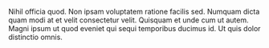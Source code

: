 Nihil officia quod. Non ipsam voluptatem ratione facilis sed. Numquam dicta quam modi at et velit consectetur velit. Quisquam et unde cum ut autem. Magni ipsum ut quod eveniet qui sequi temporibus ducimus id. Ut quis dolor distinctio omnis.